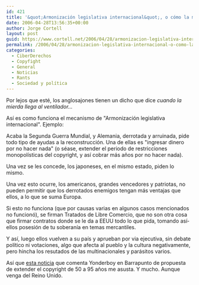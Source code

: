 ```yaml
---
id: 421
title: '&quot;Armonización legislativa internacional&quot;, o cómo la mierda salpica'
date: 2006-04-28T13:56:35+00:00
author: Jorge Cortell
layout: post
guid: https://www.cortell.net/2006/04/28/armonizacion-legislativa-internacional-o-como-la-mierda-salpica/
permalink: /2006/04/28/armonizacion-legislativa-internacional-o-como-la-mierda-salpica/
categories:
  - CiberDerechos
  - Copyfight
  - General
  - Noticias
  - Rants
  - Sociedad y polí­tica
---
```

Por lejos que esté, los anglosajones tienen un dicho que dice _cuando la mierda llega al ventilador..._

Así­ es como funciona el mecanismo de "Armonización legislativa internacional". Ejemplo:

Acaba la Segunda Guerra Mundial, y Alemania, derrotada y arruinada, pide todo tipo de ayudas a la reconstrucción. Una de ellas es "ingresar dinero por no hacer nada" (o séase, extender el periodo de restricciones monopolí­sticas del copyright, y así­ cobrar más años por no hacer nada).

Una vez se les concede, los japoneses, en el mismo estado, piden lo mismo.

Una vez esto ocurre, los americanos, grandes vencedores y patriotas, no pueden permitir que los derrotados enemigos tengan más ventajas que ellos, a lo que se suma Europa.

Si esto no funciona (que por causas varias en algunos casos mencionados no funcionó), se firman Tratados de Libre Comercio, que no son otra cosa que firmar contratos donde se le da a EEUU todo lo que pida, tomando así­ ellos posesión de tu soberaní­a en temas mercantiles.

Y así­, luego ellos vuelven a su paí­s y aprueban por via ejecutiva, sin debate polí­tico ni votaciones, algo que afecta al pueblo y la cultura negativamente, pero hincha los resutados de las multinacionales y parásitos varios.

Así­ que [esta noticia](https://barrapunto.com/article.pl?sid=06/04/19/2053209&mode=thread) que comenta Yonderboy en Barrapunto de propuesta de extender el copyright de 50 a 95 años me asusta. Y mucho. Aunque venga del Reino Unido.